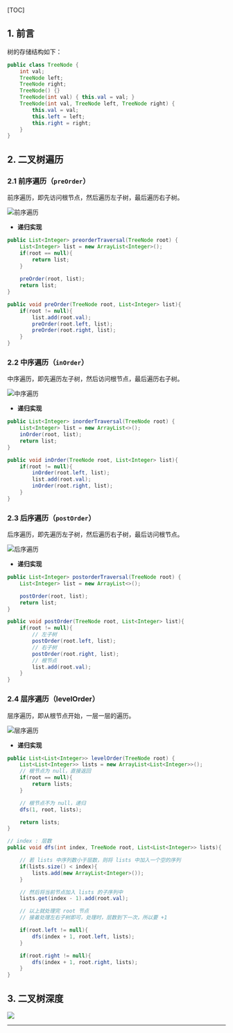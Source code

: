 [TOC]

## 1. 前言

树的存储结构如下：

```java
public class TreeNode {
    int val;
    TreeNode left;
    TreeNode right;
    TreeNode() {}
    TreeNode(int val) { this.val = val; }
    TreeNode(int val, TreeNode left, TreeNode right) {
        this.val = val;
        this.left = left;
        this.right = right;
    }
}
```

## 2. 二叉树遍历

### 2.1 前序遍历（`preOrder`）

前序遍历，即先访问根节点，然后遍历左子树，最后遍历右子树。

![前序遍历](https://img-blog.csdnimg.cn/20200701164516998.gif)

-   **递归实现**

```java
public List<Integer> preorderTraversal(TreeNode root) {
    List<Integer> list = new ArrayList<Integer>();
	if(root == null){
        return list;
    }
    
    preOrder(root, list);
    return list;
}

public void preOrder(TreeNode root, List<Integer> list){
    if(root != null){
        list.add(root.val);
        preOrder(root.left, list);
        preOrder(root.right, list);
    }
}
```



### 2.2 中序遍历（`inOrder`）

中序遍历，即先遍历左子树，然后访问根节点，最后遍历右子树。

![中序遍历](https://img-blog.csdnimg.cn/20200701165235942.gif)

-   **递归实现**

```java
public List<Integer> inorderTraversal(TreeNode root) {
    List<Integer> list = new ArrayList<>();
    inOrder(root, list);
    return list;
}

public void inOrder(TreeNode root, List<Integer> list){
    if(root != null){
        inOrder(root.left, list);
        list.add(root.val);
        inOrder(root.right, list);
    }
}
```



### 2.3 后序遍历（`postOrder`）

后序遍历，即先遍历左子树，然后遍历右子树，最后访问根节点。

![后序遍历](https://img-blog.csdnimg.cn/20200701165756612.gif)

-   **递归实现**

```java
public List<Integer> postorderTraversal(TreeNode root) {
    List<Integer> list = new ArrayList<>();

    postOrder(root, list);
    return list;
}

public void postOrder(TreeNode root, List<Integer> list){
    if(root != null){
        // 左子树
        postOrder(root.left, list);
        // 右子树
        postOrder(root.right, list);
        // 根节点
        list.add(root.val);
    }
}
```

### 2.4 层序遍历（levelOrder）

层序遍历，即从根节点开始，一层一层的遍历。

![层序遍历](https://img-blog.csdnimg.cn/20200703144627913.gif#pic_center)

-   **递归实现**

```java
public List<List<Integer>> levelOrder(TreeNode root) {
    List<List<Integer>> lists = new ArrayList<List<Integer>>();
    // 根节点为 null，直接返回
    if(root == null){            
        return lists;
    }

    // 根节点不为 null，递归
    dfs(1, root, lists);

    return lists;
}

// index : 层数
public void dfs(int index, TreeNode root, List<List<Integer>> lists){

    // 若 lists 中序列数小于层数，则将 lists 中加入一个空的序列
    if(lists.size() < index){
        lists.add(new ArrayList<Integer>());
    }

    // 然后将当前节点加入 lists 的子序列中
    lists.get(index - 1).add(root.val);

    // 以上就处理完 root 节点
    // 接着处理左右子树即可，处理时，层数到下一次，所以要 +1

    if(root.left != null){
        dfs(index + 1, root.left, lists);
    }

    if(root.right != null){
        dfs(index + 1, root.right, lists);
    }
}
```

## 3. 二叉树深度

![](https://gitee.com/cunyu1943/images/raw/master/ImgsUbuntu/20200510234310.png)

---
<link rel="stylesheet" href="https://cdnjs.cloudflare.com/ajax/libs/social-share.js/1.0.16/css/share.min.css">
<center><div class="social-share"></div></center>
<script type="text/javascript" src="https://cdnjs.cloudflare.com/ajax/libs/social-share.js/1.0.16/js/social-share.min.js"></script>